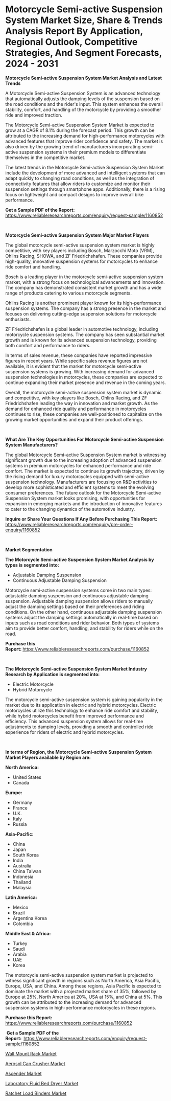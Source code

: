 <p><h1>Motorcycle Semi-active Suspension System Market Size, Share & Trends Analysis Report By Application, Regional Outlook, Competitive Strategies, And Segment Forecasts, 2024 - 2031</h1></p><p><strong>Motorcycle Semi-active Suspension System Market Analysis and Latest Trends</strong></p>
<p><p>A Motorcycle Semi-active Suspension System is an advanced technology that automatically adjusts the damping levels of the suspension based on the road conditions and the rider's input. This system enhances the overall stability, comfort, and handling of the motorcycle by providing a smoother ride and improved traction.</p><p>The Motorcycle Semi-active Suspension System Market is expected to grow at a CAGR of 8.1% during the forecast period. This growth can be attributed to the increasing demand for high-performance motorcycles with advanced features that improve rider confidence and safety. The market is also driven by the growing trend of manufacturers incorporating semi-active suspension systems in their premium models to differentiate themselves in the competitive market.</p><p>The latest trends in the Motorcycle Semi-active Suspension System Market include the development of more advanced and intelligent systems that can adapt quickly to changing road conditions, as well as the integration of connectivity features that allow riders to customize and monitor their suspension settings through smartphone apps. Additionally, there is a rising focus on lightweight and compact designs to improve overall bike performance.</p></p>
<p><strong>Get a Sample PDF of the Report:&nbsp;</strong> <a href="https://www.reliableresearchreports.com/enquiry/request-sample/1160852">https://www.reliableresearchreports.com/enquiry/request-sample/1160852</a></p>
<p>&nbsp;</p>
<p><strong>Motorcycle Semi-active Suspension System Major Market Players</strong></p>
<p><p>The global motorcycle semi-active suspension system market is highly competitive, with key players including Bosch, Marzocchi Moto (VRM), Ohlins Racing, SHOWA, and ZF Friedrichshafen. These companies provide high-quality, innovative suspension systems for motorcycles to enhance ride comfort and handling. </p><p>Bosch is a leading player in the motorcycle semi-active suspension system market, with a strong focus on technological advancements and innovation. The company has demonstrated consistent market growth and has a wide range of products catering to various motorcycle segments.</p><p>Ohlins Racing is another prominent player known for its high-performance suspension systems. The company has a strong presence in the market and focuses on delivering cutting-edge suspension solutions for motorcycle enthusiasts.</p><p>ZF Friedrichshafen is a global leader in automotive technology, including motorcycle suspension systems. The company has seen substantial market growth and is known for its advanced suspension technology, providing both comfort and performance to riders.</p><p>In terms of sales revenue, these companies have reported impressive figures in recent years. While specific sales revenue figures are not available, it is evident that the market for motorcycle semi-active suspension systems is growing. With increasing demand for advanced suspension technologies in motorcycles, these companies are expected to continue expanding their market presence and revenue in the coming years.</p><p>Overall, the motorcycle semi-active suspension system market is dynamic and competitive, with key players like Bosch, Ohlins Racing, and ZF Friedrichshafen leading the way in innovation and market growth. As the demand for enhanced ride quality and performance in motorcycles continues to rise, these companies are well-positioned to capitalize on the growing market opportunities and expand their product offerings.</p></p>
<p>&nbsp;</p>
<p><strong>What Are The Key Opportunities For Motorcycle Semi-active Suspension System Manufacturers?</strong></p>
<p><p>The global Motorcycle Semi-active Suspension System market is witnessing significant growth due to the increasing adoption of advanced suspension systems in premium motorcycles for enhanced performance and ride comfort. The market is expected to continue its growth trajectory, driven by the rising demand for luxury motorcycles equipped with semi-active suspension technology. Manufacturers are focusing on R&D activities to develop more sophisticated and efficient systems to meet the evolving consumer preferences. The future outlook for the Motorcycle Semi-active Suspension System market looks promising, with opportunities for expansion in emerging markets and the introduction of innovative features to cater to the changing dynamics of the automotive industry.</p></p>
<p><strong>Inquire or Share Your Questions If Any Before Purchasing This Report:</strong> <a href="https://www.reliableresearchreports.com/enquiry/pre-order-enquiry/1160852">https://www.reliableresearchreports.com/enquiry/pre-order-enquiry/1160852</a></p>
<p>&nbsp;</p>
<p><strong>Market Segmentation</strong></p>
<p><strong>The Motorcycle Semi-active Suspension System Market Analysis by types is segmented into:</strong></p>
<p><ul><li>Adjustable Damping Suspension</li><li>Continuous Adjustable Damping Suspension</li></ul></p>
<p><p>Motorcycle semi-active suspension systems come in two main types: adjustable damping suspension and continuous adjustable damping suspension. Adjustable damping suspension allows riders to manually adjust the damping settings based on their preferences and riding conditions. On the other hand, continuous adjustable damping suspension systems adjust the damping settings automatically in real-time based on inputs such as road conditions and rider behavior. Both types of systems aim to provide better comfort, handling, and stability for riders while on the road.</p></p>
<p><strong>Purchase this Report:&nbsp;</strong><a href="https://www.reliableresearchreports.com/purchase/1160852">https://www.reliableresearchreports.com/purchase/1160852</a></p>
<p>&nbsp;</p>
<p><strong>The Motorcycle Semi-active Suspension System Market Industry Research by Application is segmented into:</strong></p>
<p><ul><li>Electric Motorcycle</li><li>Hybrid Motorcycle</li></ul></p>
<p><p>The motorcycle semi-active suspension system is gaining popularity in the market due to its application in electric and hybrid motorcycles. Electric motorcycles utilize this technology to enhance ride comfort and stability, while hybrid motorcycles benefit from improved performance and efficiency. This advanced suspension system allows for real-time adjustments to damping levels, providing a smooth and controlled ride experience for riders of electric and hybrid motorcycles.</p></p>
<p>&nbsp;</p>
<p><strong>In terms of Region, the Motorcycle Semi-active Suspension System Market Players available by Region are:</strong></p>
<p>
    <p> <strong> North America: </strong>
        <ul>
            <li>United States</li>
            <li>Canada</li>
        </ul>
        </p> 
    <p> <strong> Europe: </strong>
        <ul>
            <li>Germany</li>
            <li>France</li>
            <li>U.K.</li>
            <li>Italy</li>
            <li>Russia</li>
        </ul>
        </p> 
    <p> <strong> Asia-Pacific: </strong>
        <ul>
            <li>China</li>
            <li>Japan</li>
            <li>South Korea</li>
            <li>India</li>
            <li>Australia</li>
            <li>China Taiwan</li>
            <li>Indonesia</li>
            <li>Thailand</li>
            <li>Malaysia</li>
        </ul>
        </p> 
    <p> <strong> Latin America: </strong>
        <ul>
            <li>Mexico</li>
            <li>Brazil</li>
            <li>Argentina Korea</li>
            <li>Colombia</li>
        </ul>
        </p> 
    <p> <strong> Middle East & Africa: </strong>
        <ul>
            <li>Turkey</li>
            <li>Saudi</li>
            <li>Arabia</li>
            <li>UAE</li>
            <li>Korea</li>
        </ul>
    </p>
    </p>
<p><p>The motorcycle semi-active suspension system market is projected to witness significant growth in regions such as North America, Asia Pacific, Europe, USA, and China. Among these regions, Asia Pacific is expected to dominate the market with a projected market share of 35%, followed by Europe at 25%, North America at 20%, USA at 15%, and China at 5%. This growth can be attributed to the increasing demand for advanced suspension systems in high-performance motorcycles in these regions.</p></p>
<p><strong>Purchase this Report: </strong><a href="https://www.reliableresearchreports.com/purchase/1160852">https://www.reliableresearchreports.com/purchase/1160852</a></p>
<p>&nbsp;<strong>Get a Sample PDF of the Report:&nbsp;&nbsp;</strong><a href="https://www.reliableresearchreports.com/enquiry/request-sample/1160852">https://www.reliableresearchreports.com/enquiry/request-sample/1160852</a></p>
<p><strong></strong></p>
<p><p><a href="https://medium.com/@kartik.reportprime/wall-mount-rack-market-trends-forecast-and-competitive-analysis-to-2031-16d0c6a37a9c">Wall Mount Rack Market</a></p><p><a href="https://medium.com/@jenniferwhite656/aerosol-can-crusher-market-competitive-analysis-market-trends-and-forecast-to-2031-9cefd5d3f1d9">Aerosol Can Crusher Market</a></p><p><a href="https://medium.com/@staceyhilll87/ascender-market-trends-and-market-analysis-forecasted-for-period-2024-2031-36efc0eb8b08">Ascender Market</a></p><p><a href="https://medium.com/@jenniferwhite656/laboratory-fluid-bed-dryer-market-share-evolution-and-market-growth-trends-2024-2031-11cf8e8cbf03">Laboratory Fluid Bed Dryer Market</a></p><p><a href="https://medium.com/@kartik.reportprime/ratchet-load-binders-market-insight-market-trends-growth-forecasted-from-2024-to-2031-c4d1d843748b">Ratchet Load Binders Market</a></p></p>